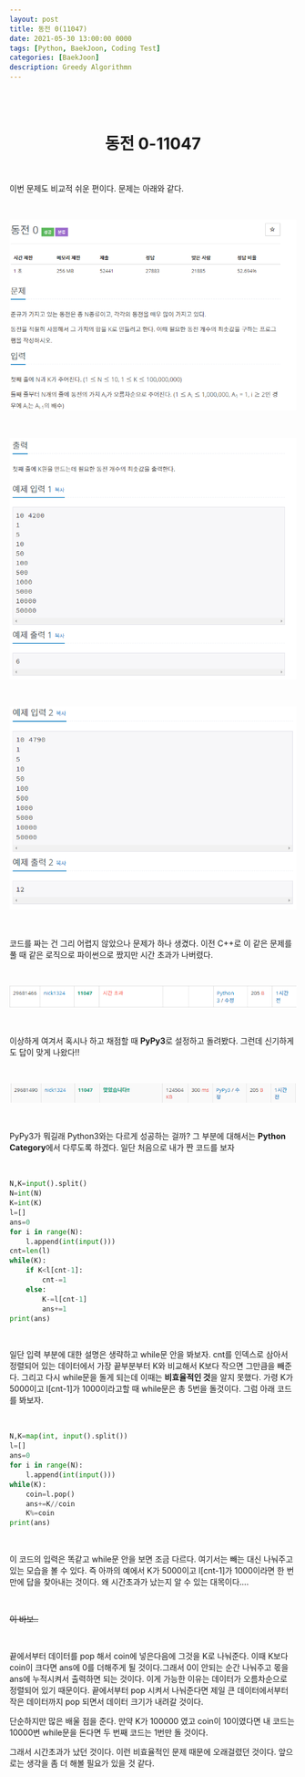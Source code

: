 ```yaml
---
layout: post
title: 동전 0(11047)
date: 2021-05-30 13:00:00 0000
tags: [Python, BaekJoon, Coding Test]
categories: [BaekJoon]
description: Greedy Algorithmn
---
```


<br><br>

# <center>동전 0-11047</center>

<br>

이번 문제도 비교적 쉬운 편이다. 문제는 아래와 같다.

<br>

![](/images/BaekJoon/11047/2021-05-30-12-42-52.png)

<br>

![](/images/BaekJoon/11047/2021-05-30-12-43-27.png)

<br>

![](/images/BaekJoon/11047/2021-05-30-12-43-42.png)

<br>

코드를 짜는 건 그리 어렵지 않았으나 문제가 하나 생겼다. 이전 C++로 이 같은 문제를 풀 때 같은 로직으로 파이썬으로 짰지만 시간 초과가 나버렸다.

<br>

![](/images/BaekJoon/11047/2021-05-30-12-46-39.png)

<br>

이상하게 여겨서 혹시나 하고 채점할 때 **PyPy3**로 설정하고 돌려봤다. 그런데 신기하게도 답이 맞게 나왔다!!

<br>

![](/images/BaekJoon/11047/2021-05-30-12-48-38.png)

<br>

PyPy3가 뭐길래 Python3와는 다르게 성공하는 걸까? 그 부분에 대해서는 **Python Category**에서 다루도록 하겠다. 일단 처음으로 내가 짠 코드를 보자

<br>

```python
N,K=input().split()
N=int(N)
K=int(K)
l=[]
ans=0
for i in range(N):
    l.append(int(input()))
cnt=len(l)
while(K):
    if K<l[cnt-1]:
        cnt-=1
    else:
        K-=l[cnt-1]
        ans+=1
print(ans)
```

<br>

일단 입력 부분에 대한 설명은 생략하고 while문 안을 봐보자. cnt를 인덱스로 삼아서 정렬되어 있는 데이터에서 가장 끝부분부터 K와 비교해서 K보다 작으면 그만큼을 빼준다. 그리고 다시 while문을 돌게 되는데 이때는 **비효율적인 것**을 알지 못했다. 가령 K가 5000이고 l[cnt-1]가 1000이라고할 때 while문은 총 5번을 돌것이다. 그럼 아래 코드를 봐보자.

<br>

```python
N,K=map(int, input().split())
l=[]
ans=0
for i in range(N):
    l.append(int(input()))
while(K):
    coin=l.pop()
    ans+=K//coin
    K%=coin
print(ans)
```

<br>

이 코드의 입력은 똑같고 while문 안을 보면 조금 다르다. 여기서는 빼는 대신 나눠주고 있는 모습을 볼 수 있다. 즉 아까의 예에서 K가 5000이고 l[cnt-1]가 1000이라면 한 번만에 답을 찾아내는 것이다. 왜 시간초과가 났는지 알 수 있는 대목이다....

<br>

~~이 바보..~~

<br>

끝에서부터 데이터를 pop 해서 coin에 넣은다음에 그것을 K로 나눠준다. 이때 K보다 coin이 크다면 ans에 0를 더해주게 될 것이다.그래서 0이 안되는 순간 나눠주고 몫을 ans에 누적시켜서 출력하면 되는 것이다. 이게 가능한 이유는 데이터가 오름차순으로 정렬되어 있기 때문이다. 끝에서부터 pop 시켜서 나눠준다면 제일 큰 데이터에서부터 작은 데이터까지 pop 되면서 데이터 크기가 내려갈 것이다.

단순하지만 많은 배울 점을 준다. 만약 K가 100000 였고 coin이 10이였다면 내 코드는 10000번 while문을 돈다면 두 번째 코드는 1번만 돌 것이다.

그래서 시간초과가 났던 것이다. 이런 비효율적인 문제 때문에 오래걸렸던 것이다. 앞으로는 생각을 좀 더 해볼 필요가 있을 것 같다.
